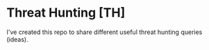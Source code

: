 # Threat Hunting [TH]
I've created this repo to share different useful threat hunting queries (ideas).
